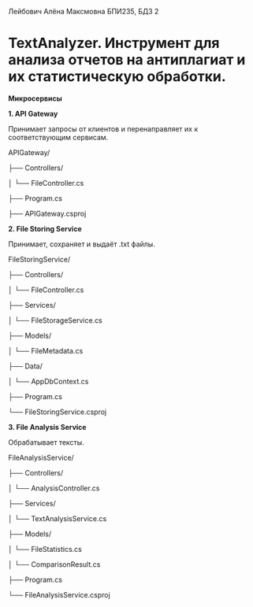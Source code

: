 Лейбович Алёна Максмовна БПИ235, БДЗ 2
# TextAnalyzer. Инструмент для анализа отчетов на антиплагиат и их статистическую обработки.

**Микросервисы**

**1. API Gateway**

Принимает запросы от клиентов и перенаправляет их к соответствующим сервисам.

APIGateway/

├── Controllers/

│   └── FileController.cs

├── Program.cs

├── APIGateway.csproj

**2. File Storing Service**

Принимает, сохраняет и выдаёт .txt файлы.

FileStoringService/

├── Controllers/

│   └── FileController.cs

├── Services/

│   └── FileStorageService.cs

├── Models/

│   └── FileMetadata.cs

├── Data/

│   └── AppDbContext.cs

├── Program.cs

└── FileStoringService.csproj

**3. File Analysis Service**

Обрабатывает тексты.

FileAnalysisService/

├── Controllers/

│   └── AnalysisController.cs

├── Services/

│   └── TextAnalysisService.cs

├── Models/

│   └── FileStatistics.cs

│   └── ComparisonResult.cs

├── Program.cs

└── FileAnalysisService.csproj
